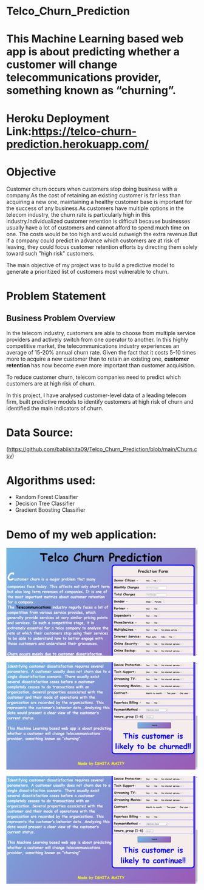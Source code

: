 # Telco_Churn_Prediction

# This Machine Learning based web app is about predicting whether a customer will change telecommunications provider, something known as “churning”.

# Heroku Deployment Link:https://telco-churn-prediction.herokuapp.com/ 

# Objective
Customer churn occurs when customers stop doing business with a company.As the cost of retaining an existing customer is far less than acquiring a new one, maintaining a healthy customer base is important for the success of any business.As customers have multiple options in the telecom industry, the churn rate is particularly high in this industry.Individualized customer retention is difficult because businesses usually have a lot of customers and cannot afford to spend much time on one. The costs would be too high and would outweigh the extra revenue.But if a company could predict in advance which customers are at risk of leaving, they could focus customer retention efforts by directing them solely toward such "high risk" customers.

The main objective of my project was to build a predictive model to generate a prioritized list of customers most vulnerable to churn.

# Problem Statement
## Business Problem Overview

In the telecom industry, customers are able to choose from multiple service providers and actively switch from one operator to another. In this highly competitive market, the telecommunications industry experiences an average of 15-20% annual churn rate. Given the fact that it costs 5-10 times more to acquire a new customer than to retain an existing one, <b> customer retention </b> has now become even more important than customer acquisition.

To reduce customer churn, telecom companies need to predict which customers are at high risk of churn.

In this project, I have analysed customer-level data of a leading telecom firm, built predictive models to identify customers at high risk of churn and identified the main indicators of churn.

# Data Source:
(https://github.com/babiishita09/Telco_Churn_Prediction/blob/main/Churn.csv)

# Algorithms used:
* Random Forest Classifier
* Decision Tree Classifier
* Gradient Boosting Classifier

# Demo of my web application:
![alt-text](https://github.com/babiishita09/Telco_Churn_Prediction/blob/main/Screenshot%20(36).png)

![alt-text](https://github.com/babiishita09/Telco_Churn_Prediction/blob/main/Screenshot%20(38).png)

![alt-text](https://github.com/babiishita09/Telco_Churn_Prediction/blob/main/Screenshot%20(39).png)

